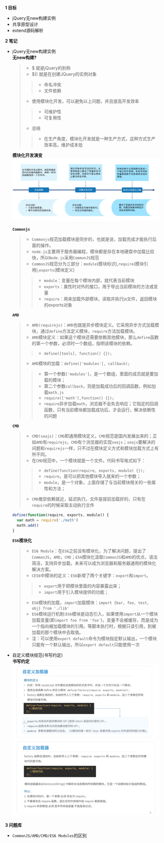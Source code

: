 
**1 目标**
* jQuery无new构建实例
* 共享原型设计  
* extend源码解析  

**2 笔记**
* jQuery无new构建实例  
  **无new构建?**  
    > * $ 就是jQuery的别称  
    > * $() 就是在创建JQuery的实例对象  
    >> * 命名冲突  
    >> * 文件依赖  
    > * 使用模块化开发，可以避免以上问题，并且提高开发效率  
    >> * 可维护性  
    >> * 可复用性  
    > * 总结  
    >> * 在生产角度，模块化开发就是一种生产方式，这种方式生产效率高，维护成本低

  **模块化开发演变**  
    ![模块化开发演变](https://raw.githubusercontent.com/lotosv2010/Learn-WebFullStack/master/image/module-01-%E6%A8%A1%E5%9D%97%E5%8C%96%E5%BC%80%E5%8F%91%E6%BC%94%E5%8F%98.png)  

  **`Commonjs`**
    > * `Commonjs`规范加载模块是同步的，也就是说，加载完成才能执行后面的操作。  
    > * `node.js`主要用于服务器编程，模块都是存在本地硬盘中加载比较快，所以`Node.js`采用`CommonJS`规范  
    > * `CommonJS`规范分为三部分：`module`(模块标识),`require`(模块引用),`exports`(模块定义)
    >> * `module`：变量在每个模块内部，就代表当前模块  
    >> * `exports`：属性时对外的接口，用于导出当前模块的方法或变量
    >> * `require`：用来加载外部模块，读取并执行js文件，返回模块的exports对象

  **`AMD`**  
    > * `AMD(requirejs)`：`AMD`也就是异步模块定义。它采用异步方式加载模块，通过`define`方法定义模块，`require`方法加载模块。  
    > * `AMD`模块定义：如果这个模块还需要依赖其他模块，那么`define`函数的第一个参数，必须时一个数组，指明该模块的依赖。  
    >> * `define([tools], function() {});`  
    > * `AMD`模块的加载：`define(['modules'], callback);`
    >> * 第一个参数`['modules']`，是一个数组，里面的成员就是要加载的模块；  
    >> * 第二个参数`callback`，则是加载成功后的回调函数，例如加载`math.js`  
    >> * `require(['math'],function() {});`
    >> * `require`异步加载`math`，浏览器不会失去响应；它指定的回调函数，只有当前模块都加载成功后，才会运行，解决依赖性的问题  

  **`CMD`**  
    > * `CMD(seajs)`：`CMD`即通用模块定义，`CMD`规范是国内发展出来的；正如`AMD`有`requirejs`，`CMD`有个浏览器的实现`seajs`；`seajs`要解决的问题和`requirejs`一样，只不过在模块定义方式和模块加载方式上有所不同。  
    > * 在`CMD`规范中，一个模块就是一个文件。代码书写格式如下：  
    >> * `define(function(require, exports, module) {});`  
    >> * `require`，是可以把其他模块导入就来的一个参数；  
    >> * `module`，是一个对象，上面存储了与当前模块相关的一些属性和方法；  
    > * `CMD`推崇依赖就近，延迟执行。文件是提前加载好的，只有在`require`的时候采取主动执行文件

    ```javascript
    define(function(require, exports, module)) {
      var math = require('./math')
      math.add()
    }
    ```

  **`ES6`模块化**  
    > * `ES6 Module`：在`ES6`之前没有模块化，为了解决问题，提出了`CommonJS`，`AMD`，`CMD`；`ES6`模块化汲取`CommonJS`和`AMD`的优点，语法简洁，支持异步加载，未来可以成为浏览器和服务器通用的模块化解决方案。  
    > * `CES6`中模块的定义：`ES6`新增了两个关键字：`export`和`import`。  
    >> * `export`用于把模块里面的内容暴露出来；  
    >> * `import`用于引入模块提供的功能；  
    > * `ES6`模块的加载，`import`加载模块：`import {bar, foo, test, obj} from './lib'`  
    > * `ES6`模块运行机制:`ES6`模块是动态引入，如果使用`import`从一个模块加载变量(即`import foo from 'foo'`)，变量不会被缓存，而是成为一个指向被加载模块的引用。等脚本执行时，根据只读引用，到被加载的那个模块中去取值。  
    > * 注：可以使用`export default`命令为模块指定默认输出，一个模块只能有一个默认输出，所以`export default`只能使用一次

* 自定义模块规范(书写约定)  
  **书写约定**
    ![自定义模块规范](https://raw.githubusercontent.com/lotosv2010/Learn-WebFullStack/master/image/module-02-%E5%AE%9A%E4%B9%89%E6%A8%A1%E5%9D%97%E8%A7%84%E8%8C%83.png)  
    ![自定义模块规范](https://raw.githubusercontent.com/lotosv2010/Learn-WebFullStack/master/image/module-02-%E5%AE%9A%E4%B9%89%E6%A8%A1%E5%9D%97%E8%A7%84%E8%8C%832.png)  


**3 问题库**  
* `CommonJS/AMD/CMD/ES6 Modules`的区别  